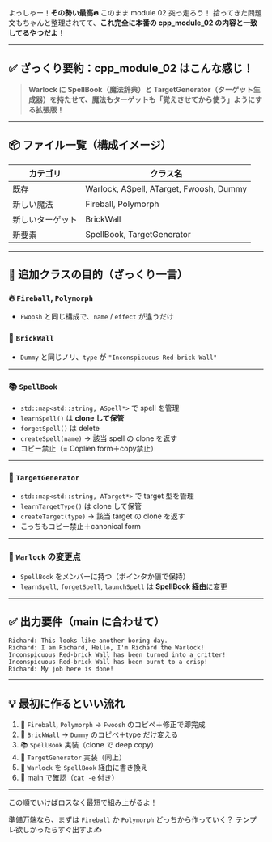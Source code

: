 よっしゃー！**その勢い最高🔥**
このまま module 02 突っ走ろう！
拾ってきた問題文もちゃんと整理されてて、**これ完全に本番の cpp_module_02 の内容と一致してるやつだよ！**

---

## ✅ ざっくり要約：cpp_module_02 はこんな感じ！

> **Warlock に SpellBook（魔法辞典）と TargetGenerator（ターゲット生成器）を持たせて、魔法もターゲットも「覚えさせてから使う」ようにする拡張版！**

---

## 📦 ファイル一覧（構成イメージ）

| カテゴリ        | クラス名             |
|-----------------|----------------------|
| 既存            | Warlock, ASpell, ATarget, Fwoosh, Dummy |
| 新しい魔法      | Fireball, Polymorph  |
| 新しいターゲット | BrickWall            |
| 新要素          | SpellBook, TargetGenerator |

---

## 🎯 追加クラスの目的（ざっくり一言）

### 🔥 `Fireball`, `Polymorph`
- `Fwoosh` と同じ構成で、`name` / `effect` が違うだけ

### 🧱 `BrickWall`
- `Dummy` と同じノリ、`type` が `"Inconspicuous Red-brick Wall"`

---

### 📚 `SpellBook`
- `std::map<std::string, ASpell*>` で spell を管理
- `learnSpell()` は **clone して保管**
- `forgetSpell()` は delete
- `createSpell(name)` → 該当 spell の clone を返す
- コピー禁止（= Coplien form＋copy禁止）

---

### 🎯 `TargetGenerator`
- `std::map<std::string, ATarget*>` で target 型を管理
- `learnTargetType()` は clone して保管
- `createTarget(type)` → 該当 target の clone を返す
- こっちもコピー禁止＋canonical form

---

### 🧙 `Warlock` の変更点
- `SpellBook` をメンバーに持つ（ポインタか値で保持）
- `learnSpell`, `forgetSpell`, `launchSpell` は **SpellBook 経由**に変更

---

## ✅ 出力要件（main に合わせて）

```text
Richard: This looks like another boring day.
Richard: I am Richard, Hello, I'm Richard the Warlock!
Inconspicuous Red-brick Wall has been turned into a critter!
Inconspicuous Red-brick Wall has been burnt to a crisp!
Richard: My job here is done!
```

---

## 💡 最初に作るといい流れ

1. 🔧 `Fireball`, `Polymorph` → `Fwoosh` のコピペ＋修正で即完成
2. 🧱 `BrickWall` → `Dummy` のコピペ＋type だけ変える
3. 📚 `SpellBook` 実装（clone で deep copy）
4. 🎯 `TargetGenerator` 実装（同上）
5. 🧙 `Warlock` を `SpellBook` 経由に書き換え
6. 🧪 main で確認（`cat -e` 付き）

---

この順でいけばロスなく最短で組み上がるよ！

準備万端なら、まずは `Fireball` か `Polymorph` どっちから作っていく？
テンプレ欲しかったらすぐ出すよ✍️
